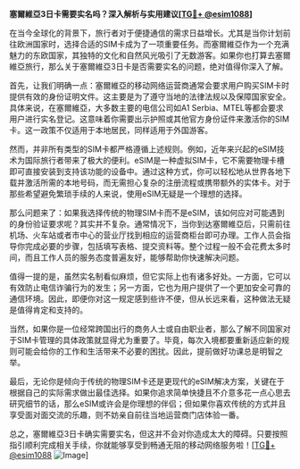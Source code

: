 **塞爾維亞3日卡需要实名吗？深入解析与实用建议[[TG💪+ @esim1088](https://t.me/s/esim1088)]**

在当今全球化的背景下，旅行者对于便捷通信的需求日益增长。尤其是当你计划前往欧洲国家时，选择合适的SIM卡成为了一项重要任务。而塞爾維亞作为一个充满魅力的东欧国家，其独特的文化和自然风光吸引了无数游客。如果你也打算去塞爾維亞旅行，那么关于塞爾維亞3日卡是否需要实名的问题，绝对值得你深入了解。

首先，让我们明确一点：塞爾維亞的移动网络运营商通常会要求用户购买SIM卡时提供有效的身份证明文件。这主要是为了遵守当地的法律法规以及保障国家安全。具体来说，在塞爾維亞，大多数主要的电信公司如A1 Serbia、MTEL等都会要求用户进行实名登记。这意味着你需要出示护照或其他官方身份证件来激活你的SIM卡。这一政策不仅适用于本地居民，同样适用于外国游客。

然而，并非所有类型的SIM卡都严格遵循上述规则。例如，近年来兴起的eSIM技术为国际旅行者带来了极大的便利。eSIM是一种虚拟SIM卡，它不需要物理卡槽即可直接安装到支持该功能的设备中。通过这种方式，你可以轻松地从世界各地下载并激活所需的本地号码，而无需担心复杂的注册流程或携带额外的实体卡。对于那些希望避免繁琐手续的人来说，使用eSIM无疑是一个理想的选择。

那么问题来了：如果我选择传统的物理SIM卡而不是eSIM，该如何应对可能遇到的身份验证要求呢？其实并不复杂。通常情况下，当你到达塞爾維亞后，只需前往机场、火车站或者市中心的营业厅找到相应的运营商柜台即可办理。工作人员会指导你完成必要的步骤，包括填写表格、提交资料等。整个过程一般不会花费太多时间，而且工作人员的服务态度普遍友好，能够帮助你快速解决问题。

值得一提的是，虽然实名制看似麻烦，但它实际上也有诸多好处。一方面，它可以有效防止电信诈骗行为的发生；另一方面，它也为用户提供了一个更加安全可靠的通信环境。因此，即便你对这一规定感到些许不便，但从长远来看，这种做法无疑是值得肯定和支持的。

当然，如果你是一位经常跨国出行的商务人士或自由职业者，那么了解不同国家对于SIM卡管理的具体政策就显得尤为重要了。毕竟，每次入境都要重新适应新的规则可能会给你的工作和生活带来不必要的困扰。因此，提前做好功课总是明智之举。

最后，无论你是倾向于传统的物理SIM卡还是更现代的eSIM解决方案，关键在于根据自己的实际需求做出最佳选择。如果你追求简单快捷且不介意多花一点心思去研究细节的话，那么eSIM或许会是你理想的伴侣；但如果你喜欢传统的方式并且享受面对面交流的乐趣，则不妨亲自前往当地运营商门店体验一番。

总之，塞爾維亞3日卡确实需要实名，但这并不会对你造成太大的障碍。只要按照指引顺利完成相关手续，你就能够享受到畅通无阻的移动网络服务啦！[[TG💪+ @esim1088](https://t.me/s/esim1088) ![Image](https://i.postimg.cc/4NQfJmqS/Snipaste-2025-05-13-00-14-12.png)]
